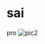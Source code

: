 # sai
pro
![pic2](https://user-images.githubusercontent.com/98533633/151538829-76c53c32-5d20-4b27-8626-b0f01886c84f.jpg)
